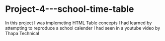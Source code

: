 # Project-4---school-time-table

In this project l was implemeting HTML Table concepts l had learned by attempting to reproduce a school calender l had seen in a youtube video by Thapa Technical <title>Advanced HTML tutorial - How to create a School Time Table in HTML in hindi</title>
